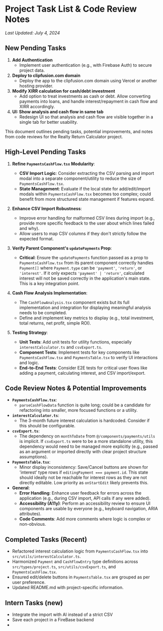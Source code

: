 # Project Task List & Code Review Notes

*Last Updated: July 4, 2024*

## New Pending Tasks

1. **Add Authentication**
   - Implement user authentication (e.g., with Firebase Auth) to secure project data.
2. **Deploy to clipfusion.com domain**
   - Deploy the app to the clipfusion.com domain using Vercel or another hosting provider.
3. **Modify XIRR calculation for cash/debt investment**
   - Add option to treat investments as cash or debt. Allow converting payments into loans, and handle interest/repayment in cash flow and XIRR accordingly.
4. **UI: Show analysis and cash flow in same tab**
   - Redesign UI so that analysis and cash flow are visible together in a single tab for better usability.

This document outlines pending tasks, potential improvements, and notes from code reviews for the Realty Return Calculator project.

## High-Level Pending Tasks

1.  **Refine `PaymentsCashFlow.tsx` Modularity**:
    *   **CSV Import Logic**: Consider extracting the CSV parsing and import modal into a separate component/utility to reduce the size of `PaymentsCashFlow.tsx`.
    *   **State Management**: Evaluate if the local state for add/edit/import modals within `PaymentsCashFlow.tsx` becomes too complex; could benefit from more structured state management if features expand.

2.  **Enhance CSV Import Robustness**:
    *   Improve error handling for malformed CSV lines during import (e.g., provide more specific feedback to the user about which lines failed and why).
    *   Allow users to map CSV columns if they don't strictly follow the expected format.

3.  **Verify Parent Component's `updatePayments` Prop**:
    *   **Critical**: Ensure the `updatePayments` function passed as a prop to `PaymentsCashFlow.tsx` from its parent component correctly handles `Payment[]` where `Payment.type` can be `'payment'`, `'return'`, or `'interest'`. If it only expects `'payment' | 'return'`, calculated interest will not be saved correctly in the application's main state. This is a key integration point.

4.  **Cash Flow Analysis Implementation**:
    *   The `CashFlowAnalysis.tsx` component exists but its full implementation and integration for displaying meaningful analysis needs to be completed.
    *   Define and implement key metrics to display (e.g., total investment, total returns, net profit, simple ROI).

5.  **Testing Strategy**:
    *   **Unit Tests**: Add unit tests for utility functions, especially `interestCalculator.ts` and `csvExport.ts`.
    *   **Component Tests**: Implement tests for key components like `PaymentsCashFlow.tsx` and `PaymentsTable.tsx` to verify UI interactions and logic.
    *   **End-to-End Tests**: Consider E2E tests for critical user flows like adding a payment, calculating interest, and CSV import/export.

## Code Review Notes & Potential Improvements

*   **`PaymentsCashFlow.tsx`**:
    *   `parseCashFlowData` function is quite long; could be a candidate for refactoring into smaller, more focused functions or a utility.
*   **`interestCalculator.ts`**:
    *   The 3-month future interest calculation is hardcoded. Consider if this should be configurable.
*   **`csvExport.ts`**:
    *   The dependency on `monthToDate` from `@/components/payments/utils` is implicit. If `csvExport.ts` were to be a more standalone utility, this dependency would need to be managed more explicitly (e.g., passed as an argument or imported directly with clear project structure assumptions).
*   **`PaymentsTable.tsx`**:
    *   Minor display inconsistency: Save/Cancel buttons are shown for 'interest' type rows if `editingPayment === payment.id`. This state should ideally not be reachable for interest rows as they are not directly editable. Low priority as `onStartEdit` likely prevents this.
*   **General**:
    *   **Error Handling**: Enhance user feedback for errors across the application (e.g., during CSV import, API calls if any were added).
    *   **Accessibility (A11y)**: Perform an accessibility review to ensure UI components are usable by everyone (e.g., keyboard navigation, ARIA attributes).
    *   **Code Comments**: Add more comments where logic is complex or non-obvious.

## Completed Tasks (Recent)

- Refactored interest calculation logic from `PaymentsCashFlow.tsx` into `src/utils/interestCalculator.ts`.
- Harmonized `Payment` and `CashFlowEntry` type definitions across `src/types/project.ts`, `src/utils/csvExport.ts`, and `PaymentsCashFlow.tsx`.
- Ensured edit/delete buttons in `PaymentsTable.tsx` are grouped as per user preference.
- Updated README.md with project-specific information.

## Intern Tasks (new)
- Integrate the import  with AI instead  of a strict CSV
- Save each project in a FireBase backend
- 
